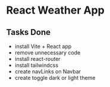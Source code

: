 # React Weather App

## Tasks Done

- install Vite + React app
- remove unnecessary code
- install react-router
- install tailwindcss
- create navLinks on Navbar
- create toggle dark or light theme
